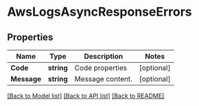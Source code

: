 # AwsLogsAsyncResponseErrors

## Properties

Name | Type | Description | Notes
------------ | ------------- | ------------- | -------------
**Code** | **string** | Code properties | [optional] 
**Message** | **string** | Message content. | [optional] 

[[Back to Model list]](../README.md#documentation-for-models) [[Back to API list]](../README.md#documentation-for-api-endpoints) [[Back to README]](../README.md)


